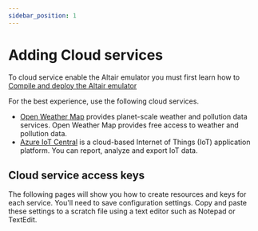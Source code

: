 ```yaml
---
sidebar_position: 1
---
```


# Adding Cloud services

To cloud service enable the Altair emulator you must first learn how to [Compile and deploy the Altair emulator](../Compile-and-deploy/01-Install-developer-tools.md)

For the best experience, use the following cloud services.

- [Open Weather Map](https://openweathermap.org/) provides planet-scale weather and pollution data services. Open Weather Map provides free access to weather and pollution data.
- [Azure IoT Central](https://azure.microsoft.com/services/iot-central?azure-portal=true) is a cloud-based Internet of Things (IoT) application platform. You can report, analyze and export IoT data.

## Cloud service access keys

The following pages will show you how to create resources and keys for each service. You'll need to save configuration settings. Copy and paste these settings to a scratch file using a text editor such as Notepad or TextEdit.
